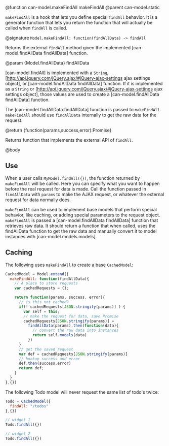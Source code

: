 @function  can-model.makeFindAll makeFindAll
@parent can-model.static

`makeFindAll` is a hook that lets you define special `findAll` behavior. 
It is a generator function that lets you return the function that will 
actually be called when `findAll` is called.

@signature `Model.makeFindAll: function(findAllData) -> findAll`

Returns the external `findAll` method given the implemented [can-model.findAllData findAllData] function.

@param {Model.findAllData} findAllData

[can-model.findAll] is implemented with a `String`, [http://api.jquery.com/jQuery.ajax/#jQuery-ajax-settings ajax settings object], or
[can-model.findAllData findAllData] function. If it is implemented as
a `String` or [http://api.jquery.com/jQuery.ajax/#jQuery-ajax-settings ajax settings object], those values are used
to create a [can-model.findAllData findAllData] function.

The [can-model.findAllData findAllData] function is passed to `makeFindAll`. `makeFindAll`
should use `findAllData` internally to get the raw data for the request.

@return {function(params,success,error):Promise}

Returns function that implements the external API of `findAll`.

@body

## Use

When a user calls `MyModel.findAll({})`, the function returned by 
`makeFindAll` will be called. Here you can specify what you want to happen 
before the real request for data is made. Call the function passed in `findAllData` with `params` to make the AJAX request, or whatever the external request for data normally does.

`makeFindAll` can be used to implement base models that perform special
behavior, like caching, or adding special parameters to the request object. `makeFindAll` is passed a [can-model.findAllData findAllData] function that retrieves raw
data. It should return a function that when called, uses
the findAllData function to get the raw data and manually convert it to model instances with
[can-model.models models].

## Caching

The following uses `makeFindAll` to create a base `CachedModel`:

```js
CachedModel = Model.extend({
  makeFindAll: function(findAllData){
    // A place to store requests
    var cachedRequests = {};

    return function(params, success, error){
      // is this not cached?
      if(! cachedRequests[JSON.stringify(params)] ) {
        var self = this;
        // make the request for data, save Promise
        cachedRequests[JSON.stringify(params)] =
          findAllData(params).then(function(data){
            // convert the raw data into instances
            return self.models(data)
          })
      }
      // get the saved request
      var def = cachedRequests[JSON.stringify(params)]
      // hookup success and error
      def.then(success,error)
      return def;
    }
  }
},{})
```

The following Todo model will never request the same list of todo's twice:

```js
Todo = CachedModel({
  findAll: "/todos"
},{})

// widget 1
Todo.findAll({})

// widget 2
Todo.findAll({})
```
